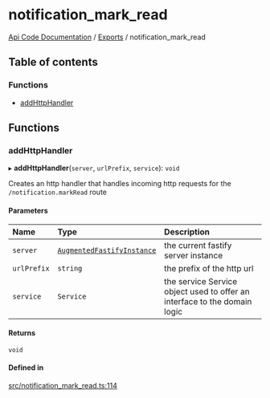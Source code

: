 # notification\_mark\_read
 
[Api Code Documentation](../README.md) / [Exports](../modules.md) / notification\_mark\_read

## Table of contents

### Functions

- [addHttpHandler](notification_mark_read.md#addhttphandler)

## Functions

### addHttpHandler

▸ **addHttpHandler**(`server`, `urlPrefix`, `service`): `void`

Creates an http handler that handles incoming http requests for the `/notification.markRead` route

#### Parameters

| Name | Type | Description |
| :------ | :------ | :------ |
| `server` | [`AugmentedFastifyInstance`](../interfaces/types.AugmentedFastifyInstance.md) | the current fastify server instance |
| `urlPrefix` | `string` | the prefix of the http url |
| `service` | `Service` | the service Service object used to offer an interface to the domain logic |

#### Returns

`void`

#### Defined in

[src/notification_mark_read.ts:114](https://github.com/openkfw/TruBudget/blob/90402cb/api/src/notification_mark_read.ts#L114)
